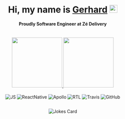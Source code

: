 <div align="center">
   <h1>Hi, my name is <a href="https://www.linkedin.com/in/gerhard-p/">Gerhard</a> <img src="https://media.giphy.com/media/hvRJCLFzcasrR4ia7z/giphy.gif" width="25px"></h1>
   
  <h4>Proudly Software Engineer at Zé Delivery</h4>
</div>

<br>

<div align="center">
  <a href="https://github.com/gerpresser">
    <img height="160em"
      src="https://github-readme-stats.vercel.app/api?username=gerpresser&show_icons=true&theme=react&include_all_commits=true&count_private=true" />
    <img height="160em"
      src="https://github-readme-stats.vercel.app/api/top-langs/?username=gerpresser&layout=compact&langs_count=4&theme=react&hide=HTML,CSS" />
  </a>
</div>
  
<div style="display: inline_block" align="center">
  <br>
  <img align="center" alt="JS" src="https://img.shields.io/badge/javascript-%23323330.svg?style=for-the-badge&logo=javascript&logoColor=%23F7DF1E">
  <img align="center" alt="ReactNative" src="https://img.shields.io/badge/react_native-%2320232a.svg?style=for-the-badge&logo=react&logoColor=%2361DAFB">
  <img align="center" alt="Apollo" src="https://img.shields.io/badge/-ApolloGraphQL-311C87?style=for-the-badge&logo=apollo-graphql">
  <img align="center" alt="RTL" src="https://img.shields.io/badge/-TestingLibrary-%23E33332?style=for-the-badge&logo=testing-library&logoColor=white">
  <img align="center" alt="Travis" src="https://img.shields.io/badge/travisci-%232B2F33.svg?style=for-the-badge&logo=travis&logoColor=white">
  <img align="center" alt="GitHub" src="https://img.shields.io/badge/github-%23121011.svg?style=for-the-badge&logo=github&logoColor=white">
</div>

##

<div align="center">
   <img src="https://readme-jokes.vercel.app/api?theme=react" alt="Jokes Card" />
</div>

